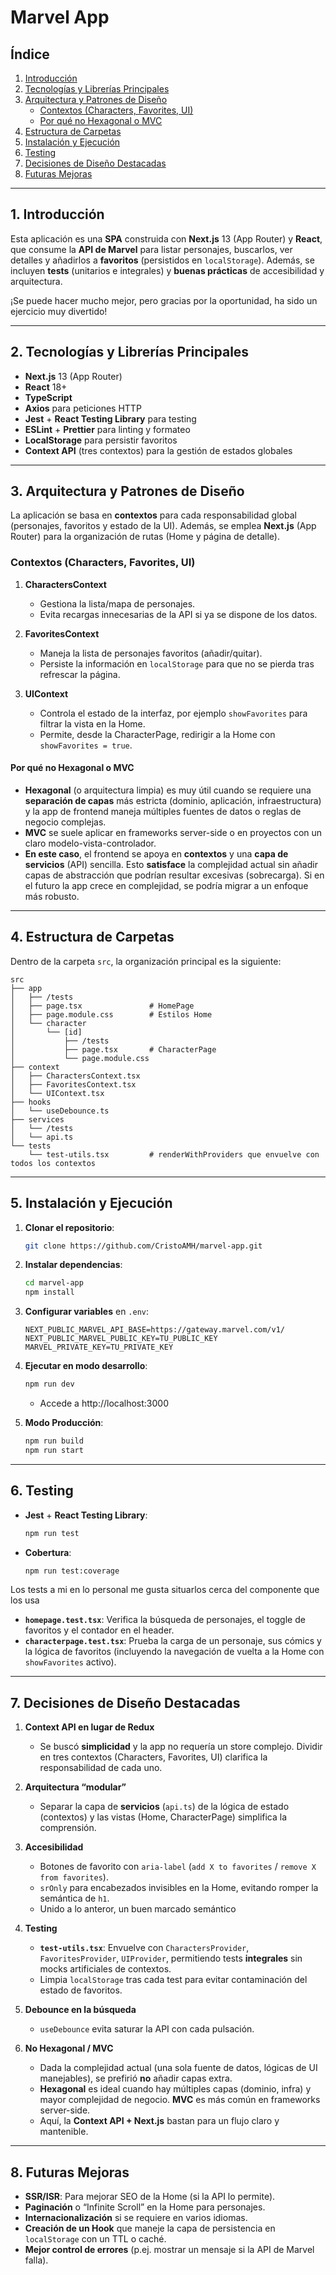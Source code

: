 # **Marvel App**

## **Índice**

1. [Introducción](#introducción)
2. [Tecnologías y Librerías Principales](#tecnologías-y-librerías-principales)
3. [Arquitectura y Patrones de Diseño](#arquitectura-y-patrones-de-diseño)
   - [Contextos (Characters, Favorites, UI)](#contextos-characters-favorites-ui)
   - [Por qué no Hexagonal o MVC](#por-qué-no-hexagonal-o-mvc)
4. [Estructura de Carpetas](#estructura-de-carpetas)
5. [Instalación y Ejecución](#instalación-y-ejecución)
6. [Testing](#testing)
7. [Decisiones de Diseño Destacadas](#decisiones-de-diseño-destacadas)
8. [Futuras Mejoras](#futuras-mejoras)

---

## **1. Introducción**

Esta aplicación es una **SPA** construida con **Next.js** 13 (App Router) y **React**, que consume la **API de Marvel** para listar personajes, buscarlos, ver detalles y añadirlos a **favoritos** (persistidos en `localStorage`). Además, se incluyen **tests** (unitarios e integrales) y **buenas prácticas** de accesibilidad y arquitectura.

¡Se puede hacer mucho mejor, pero gracias por la oportunidad, ha sido un ejercicio muy divertido!

---

## **2. Tecnologías y Librerías Principales**

- **Next.js** 13 (App Router)
- **React** 18+
- **TypeScript**
- **Axios** para peticiones HTTP
- **Jest** + **React Testing Library** para testing
- **ESLint** + **Prettier** para linting y formateo
- **LocalStorage** para persistir favoritos
- **Context API** (tres contextos) para la gestión de estados globales

---

## **3. Arquitectura y Patrones de Diseño**

La aplicación se basa en **contextos** para cada responsabilidad global (personajes, favoritos y estado de la UI). Además, se emplea **Next.js** (App Router) para la organización de rutas (Home y página de detalle).

### **Contextos (Characters, Favorites, UI)**

1. **CharactersContext**

   - Gestiona la lista/mapa de personajes.
   - Evita recargas innecesarias de la API si ya se dispone de los datos.

2. **FavoritesContext**

   - Maneja la lista de personajes favoritos (añadir/quitar).
   - Persiste la información en `localStorage` para que no se pierda tras refrescar la página.

3. **UIContext**
   - Controla el estado de la interfaz, por ejemplo `showFavorites` para filtrar la vista en la Home.
   - Permite, desde la CharacterPage, redirigir a la Home con `showFavorites = true`.

#### **Por qué no Hexagonal o MVC**

- **Hexagonal** (o arquitectura limpia) es muy útil cuando se requiere una **separación de capas** más estricta (dominio, aplicación, infraestructura) y la app de frontend maneja múltiples fuentes de datos o reglas de negocio complejas.
- **MVC** se suele aplicar en frameworks server-side o en proyectos con un claro modelo-vista-controlador.
- **En este caso**, el frontend se apoya en **contextos** y una **capa de servicios** (API) sencilla. Esto **satisface** la complejidad actual sin añadir capas de abstracción que podrían resultar excesivas (sobrecarga). Si en el futuro la app crece en complejidad, se podría migrar a un enfoque más robusto.

---

## **4. Estructura de Carpetas**

Dentro de la carpeta `src`, la organización principal es la siguiente:

```
src
├── app
│   ├── /tests
│   ├── page.tsx               # HomePage
│   ├── page.module.css        # Estilos Home
│   └── character
│       └── [id]
│           ├── /tests
│           ├── page.tsx       # CharacterPage
│           └── page.module.css
├── context
│   ├── CharactersContext.tsx
│   ├── FavoritesContext.tsx
│   └── UIContext.tsx
├── hooks
│   └── useDebounce.ts
├── services
│   └── /tests
│   └── api.ts
└── tests
    └── test-utils.tsx         # renderWithProviders que envuelve con todos los contextos
```

---

## **5. Instalación y Ejecución**

1. **Clonar el repositorio**:
   ```bash
   git clone https://github.com/CristoAMH/marvel-app.git
   ```
2. **Instalar dependencias**:
   ```bash
   cd marvel-app
   npm install
   ```
3. **Configurar variables** en `.env`:
   ```env
   NEXT_PUBLIC_MARVEL_API_BASE=https://gateway.marvel.com/v1/
   NEXT_PUBLIC_MARVEL_PUBLIC_KEY=TU_PUBLIC_KEY
   MARVEL_PRIVATE_KEY=TU_PRIVATE_KEY
   ```
4. **Ejecutar en modo desarrollo**:

   ```bash
   npm run dev
   ```

   - Accede a http://localhost:3000

5. **Modo Producción**:
   ```bash
   npm run build
   npm run start
   ```

---

## **6. Testing**

- **Jest** + **React Testing Library**:
  ```bash
  npm run test
  ```
- **Cobertura**:
  ```bash
  npm run test:coverage
  ```

Los tests a mi en lo personal me gusta situarlos cerca del componente que los usa

- **`homepage.test.tsx`**: Verifica la búsqueda de personajes, el toggle de favoritos y el contador en el header.
- **`characterpage.test.tsx`**: Prueba la carga de un personaje, sus cómics y la lógica de favoritos (incluyendo la navegación de vuelta a la Home con `showFavorites` activo).

---

## **7. Decisiones de Diseño Destacadas**

1. **Context API en lugar de Redux**

   - Se buscó **simplicidad** y la app no requería un store complejo. Dividir en tres contextos (Characters, Favorites, UI) clarifica la responsabilidad de cada uno.

2. **Arquitectura “modular”**

   - Separar la capa de **servicios** (`api.ts`) de la lógica de estado (contextos) y las vistas (Home, CharacterPage) simplifica la comprensión.

3. **Accesibilidad**

   - Botones de favorito con `aria-label` (`add X to favorites` / `remove X from favorites`).
   - `srOnly` para encabezados invisibles en la Home, evitando romper la semántica de `h1`.
   - Unido a lo anteror, un buen marcado semántico

4. **Testing**

   - **`test-utils.tsx`**: Envuelve con `CharactersProvider`, `FavoritesProvider`, `UIProvider`, permitiendo tests **integrales** sin mocks artificiales de contextos.
   - Limpia `localStorage` tras cada test para evitar contaminación del estado de favoritos.

5. **Debounce en la búsqueda**

   - `useDebounce` evita saturar la API con cada pulsación.

6. **No Hexagonal / MVC**
   - Dada la complejidad actual (una sola fuente de datos, lógicas de UI manejables), se prefirió **no** añadir capas extra.
   - **Hexagonal** es ideal cuando hay múltiples capas (dominio, infra) y mayor complejidad de negocio. **MVC** es más común en frameworks server-side.
   - Aquí, la **Context API + Next.js** bastan para un flujo claro y mantenible.

---

## **8. Futuras Mejoras**

- **SSR/ISR**: Para mejorar SEO de la Home (si la API lo permite).
- **Paginación** o “Infinite Scroll” en la Home para personajes.
- **Internacionalización** si se requiere en varios idiomas.
- **Creación de un Hook** que maneje la capa de persistencia en `localStorage` con un TTL o caché.
- **Mejor control de errores** (p.ej. mostrar un mensaje si la API de Marvel falla).
